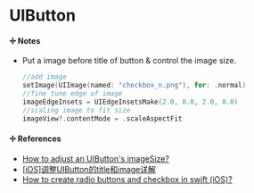 # UIButton

#### ✢ Notes

* Put a image before title of button & control the image size.

    ```swift
    //add image
    setImage(UIImage(named: "checkbox_n.png"), for: .normal)
    //fine tune edge of image
    imageEdgeInsets = UIEdgeInsetsMake(2.0, 0.0, 2.0, 0.0)
    //scaling image to fit size
    imageView?.contentMode = .scaleAspectFit
    ```

#### ✢ References

* [How to adjust an UIButton's imageSize?](https://stackoverflow.com/questions/10576593/how-to-adjust-an-uibuttons-imagesize)
* [\[iOS\]调整UIButton的title和image详解](http://www.jianshu.com/p/fb20bce230d9)
* [How to create radio buttons and checkbox in swift (iOS)?](https://stackoverflow.com/questions/29117759/how-to-create-radio-buttons-and-checkbox-in-swift-ios)

